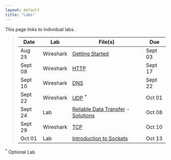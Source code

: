 ```yaml
---
layout: default
title: "Labs"
---
```


This page links to individual labs.

>  Date   | Lab | File(s) | Due
> ------- | --- | ------- | ----
> Aug 25 | Wireshark | [Getting Started](files/Wireshark_Intro_v7.0.pdf) | Sept 03
> Sept 08 | Wireshark | [HTTP](files/Wireshark_HTTP_v7.0.pdf) | Sept 17
> Sept 10 | Wireshark | [DNS](files/Wireshark_DNS_v7.0.pdf) | Sept 22
> Sept 22 | Wireshark | [UDP](files/Wireshark_UDP_v7.0.pdf) <sup>*</sup> | Oct 01
> Sept 24 | Lab | [Reliable Data Transfer](rdt.html) - [Solutions](rdt_solutions.html) | Oct 08
> Sept 29 | Wireshark | [TCP](files/Wireshark_TCP_v7.0.pdf) | Oct 10
> Oct 01 | Lab | [Introduction to Sockets](sockets_into.html) | Oct 13

<sup>*</sup> Optional Lab
